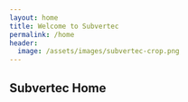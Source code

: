 ```yaml
---
layout: home
title: Welcome to Subvertec
permalink: /home
header:
  image: /assets/images/subvertec-crop.png
---
```

## Subvertec Home
